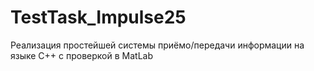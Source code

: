 # TestTask_Impulse25
Реализация простейшей системы приёмо/передачи информации на языке C++ с проверкой в MatLab
